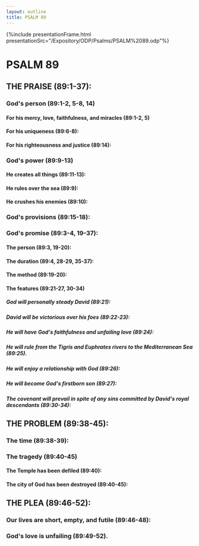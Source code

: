 ```yaml
---
layout: outline
title: PSALM 89
---
```

{%include presentationFrame.html presentationSrc="/Expository/ODP/Psalms/PSALM%2089.odp"%}

# PSALM 89 
## THE PRAISE (89:1-37): 
###  God\'s person (89:1-2, 5-8, 14) 
####  For his mercy, love, faithfulness, and miracles (89:1-2, 5) 
####  For his uniqueness (89:6-8): 
####  For his righteousness and justice (89:14): 
###  God\'s power (89:9-13) 
####  He creates all things (89:11-13): 
####  He rules over the sea (89:9): 
####  He crushes his enemies (89:10): 
###  God\'s provisions (89:15-18): 
###  God\'s promise (89:3-4, 19-37): 
####  The person (89:3, 19-20): 
####  The duration (89:4, 28-29, 35-37): 
####  The method (89:19-20): 
####  The features (89:21-27, 30-34) 
#####  God will personally steady David (89:21): 
#####  David will be victorious over his foes (89:22-23): 
#####  He will have God\'s faithfulness and unfailing love (89:24): 
#####  He will rule from the Tigris and Euphrates rivers to the Mediterranean Sea (89:25). 
#####  He will enjoy a relationship with God (89:26): 
#####  He will become God\'s firstborn son (89:27): 
#####  The covenant will prevail in spite of any sins committed by David\'s royal descendants (89:30-34): 
## THE PROBLEM (89:38-45): 
###  The time (89:38-39): 
###  The tragedy (89:40-45) 
####  The Temple has been defiled (89:40): 
####  The city of God has been destroyed (89:40-45): 
## THE PLEA (89:46-52): 
###  Our lives are short, empty, and futile (89:46-48): 
###  God\'s love is unfailing (89:49-52). 
